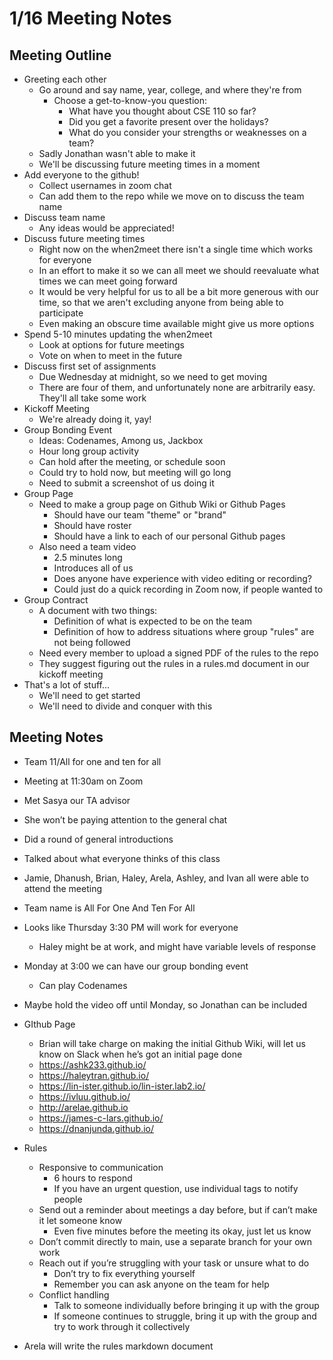 # 1/16 Meeting Notes

## Meeting Outline

- Greeting each other
  - Go around and say name, year, college, and where they're from
    - Choose a get-to-know-you question:
      - What have you thought about CSE 110 so far?
      - Did you get a favorite present over the holidays?
      - What do you consider your strengths or weaknesses on a team?
  - Sadly Jonathan wasn't able to make it
  - We'll be discussing future meeting times in a moment
- Add everyone to the github!
  - Collect usernames in zoom chat
  - Can add them to the repo while we move on to discuss the team name
- Discuss team name
  - Any ideas would be appreciated!
- Discuss future meeting times
  - Right now on the when2meet there isn't a single time which works for everyone
  - In an effort to make it so we can all meet we should reevaluate what times we can meet going forward
  - It would be very helpful for us to all be a bit more generous with our time, so that we aren't excluding anyone from being able to participate
  - Even making an obscure time available might give us more options
- Spend 5-10 minutes updating the when2meet
  - Look at options for future meetings
  - Vote on when to meet in the future
- Discuss first set of assignments
  - Due Wednesday at midnight, so we need to get moving
  - There are four of them, and unfortunately none are arbitrarily easy. They'll all take some work
- Kickoff Meeting
  - We're already doing it, yay!
- Group Bonding Event
  - Ideas: Codenames, Among us, Jackbox
  - Hour long group activity
  - Can hold after the meeting, or schedule soon
  - Could try to hold now, but meeting will go long
  - Need to submit a screenshot of us doing it
- Group Page
  - Need to make a group page on Github Wiki or Github Pages
    - Should have our team "theme" or "brand"
    - Should have roster
    - Should have a link to each of our personal Github pages
  - Also need a team video
    - 2.5 minutes long
    - Introduces all of us
    - Does anyone have experience with video editing or recording?
    - Could just do a quick recording in Zoom now, if people wanted to
- Group Contract
  - A document with two things:
    - Definition of what is expected to be on the team
    - Definition of how to address situations where group "rules" are not being followed
  - Need every member to upload a signed PDF of the rules to the repo
  - They suggest figuring out the rules in a rules.md document in our kickoff meeting
- That's a lot of stuff...
  - We'll need to get started
  - We'll need to divide and conquer with this
  

## Meeting Notes
- Team 11/All for one and ten for all
- Meeting at 11:30am on Zoom
- Met Sasya our TA advisor
- She won’t be paying attention to the general chat
- Did a round of general introductions
- Talked about what everyone thinks of this class
- Jamie, Dhanush, Brian, Haley, Arela, Ashley, and Ivan all were able to attend the meeting
- Team name is All For One And Ten For All
- Looks like Thursday 3:30 PM will work for everyone
  - Haley might be at work, and might have variable levels of response
- Monday at 3:00 we can have our group bonding event
  - Can play Codenames
- Maybe hold the video off until Monday, so Jonathan can be included
- GIthub Page
  - Brian will take charge on making the initial Github Wiki, will let us know on Slack when he’s got an initial page done
  - https://ashk233.github.io/
  - https://haleytran.github.io/
  - https://lin-ister.github.io/lin-ister.lab2.io/
  - https://ivluu.github.io/
  - http://arelae.github.io
  - https://james-c-lars.github.io/
  - https://dnanjunda.github.io/

- Rules
  - Responsive to communication
    - 6 hours to respond
    - If you have an urgent question, use individual tags to notify people
  - Send out a reminder about meetings a day before, but if can’t make it let someone know
    - Even five minutes before the meeting its okay, just let us know
  - Don’t commit directly to main, use a separate branch for your own work
  - Reach out if you’re struggling with your task or unsure what to do
    - Don’t try to fix everything yourself
    - Remember you can ask anyone on the team for help
  - Conflict handling
    - Talk to someone individually before bringing it up with the group
    - If someone continues to struggle, bring it up with the group and try to work through it collectively
    
- Arela will write the rules markdown document
